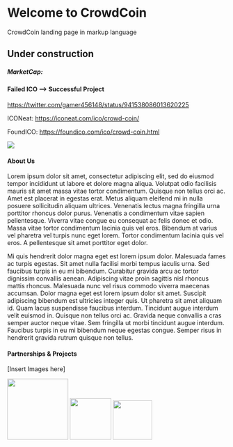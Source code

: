# Welcome to CrowdCoin
CrowdCoin landing page in markup language
## Under construction

##### MarketCap: 

#### Failed ICO --> Successful Project

https://twitter.com/gamer456148/status/941538086013620225

ICONeat: https://iconeat.com/ico/crowd-coin/

FoundICO: https://foundico.com/ico/crowd-coin.html

<a href="https://icobazaar.com/v2/crowdcoin" target="_blank"><img src="https://icobazaar.com/images/rating/rectangle/3.5.png"/></a>

#### About Us
Lorem ipsum dolor sit amet, consectetur adipiscing elit, sed do eiusmod tempor incididunt ut labore et dolore magna aliqua. Volutpat odio facilisis mauris sit amet massa vitae tortor condimentum. Quisque non tellus orci ac. Amet est placerat in egestas erat. Metus aliquam eleifend mi in nulla posuere sollicitudin aliquam ultrices. Venenatis lectus magna fringilla urna porttitor rhoncus dolor purus. Venenatis a condimentum vitae sapien pellentesque. Viverra vitae congue eu consequat ac felis donec et odio. Massa vitae tortor condimentum lacinia quis vel eros. Bibendum at varius vel pharetra vel turpis nunc eget lorem. Tortor condimentum lacinia quis vel eros. A pellentesque sit amet porttitor eget dolor.

Mi quis hendrerit dolor magna eget est lorem ipsum dolor. Malesuada fames ac turpis egestas. Sit amet nulla facilisi morbi tempus iaculis urna. Sed faucibus turpis in eu mi bibendum. Curabitur gravida arcu ac tortor dignissim convallis aenean. Adipiscing vitae proin sagittis nisl rhoncus mattis rhoncus. Malesuada nunc vel risus commodo viverra maecenas accumsan. Dolor magna eget est lorem ipsum dolor sit amet. Suscipit adipiscing bibendum est ultricies integer quis. Ut pharetra sit amet aliquam id. Quam lacus suspendisse faucibus interdum. Tincidunt augue interdum velit euismod in. Quisque non tellus orci ac. Gravida neque convallis a cras semper auctor neque vitae. Sem fringilla ut morbi tincidunt augue interdum. Faucibus turpis in eu mi bibendum neque egestas congue. Semper risus in hendrerit gravida rutrum quisque non tellus.

#### Partnerships & Projects
[Insert Images here]
<p align="left">
<img src="https://steemitimages.com/DQmUUitrwaXbkft3QKBEDLqADMNm11F7mW2tcbPGbW55X96/CW11.1512068327.png " width="140">
<img src="https://i.imgur.com/XFi3Nea.png" width="95">
<img src="https://img8.androidappsapk.co/300/1/5/3/com.wecrypto.wecrypto.png" width="90">
  <p align="left">
</p>

